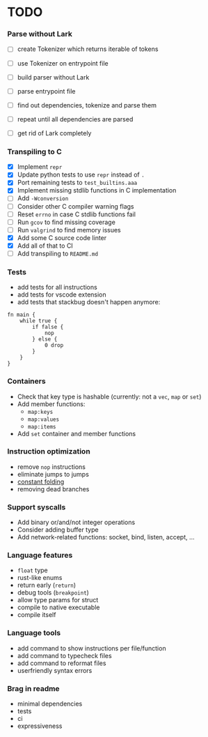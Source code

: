 # TODO

### Parse without Lark
- [ ] create Tokenizer which returns iterable of tokens
- [ ] use Tokenizer on entrypoint file
- [ ] build parser without Lark
- [ ] parse entrypoint file
- [ ] find out dependencies, tokenize and parse them
- [ ] repeat until all dependencies are parsed
- [ ] get rid of Lark completely


### Transpiling to C
- [x] Implement `repr`
- [x] Update python tests to use `repr` instead of `.`
- [x] Port remaining tests to `test_builtins.aaa`
- [x] Implement missing stdlib functions in C implementation
- [ ] Add `-Wconversion`
- [ ] Consider other C compiler warning flags
- [ ] Reset `errno` in case C stdlib functions fail
- [ ] Run `gcov` to find missing coverage
- [ ] Run `valgrind` to find memory issues
- [x] Add some C source code linter
- [x] Add all of that to CI
- [ ] Add transpiling to `README.md`

### Tests
- add tests for all instructions
- add tests for vscode extension
- add tests that stackbug doesn't happen anymore:
```
fn main {
    while true {
        if false {
            nop
        } else {
            0 drop
        }
    }
}
```

### Containers
- Check that key type is hashable (currently: not a `vec`, `map` or `set`)
- Add member functions:
    - `map:keys`
    - `map:values`
    - `map:items`
- Add `set` container and member functions

### Instruction optimization
- remove `nop` instructions
- eliminate jumps to jumps
- [constant folding](https://en.wikipedia.org/wiki/Constant_folding)
- removing dead branches

### Support syscalls
- Add binary or/and/not integer operations
- Consider adding buffer type
- Add network-related functions: socket, bind, listen, accept, ...

### Language features
- `float` type
- rust-like enums
- return early (`return`)
- debug tools (`breakpoint`)
- allow type params for struct
- compile to native executable
- compile itself

### Language tools
- add command to show instructions per file/function
- add command to typecheck files
- add command to reformat files
- userfriendly syntax errors

### Brag in readme
- minimal dependencies
- tests
- ci
- expressiveness
